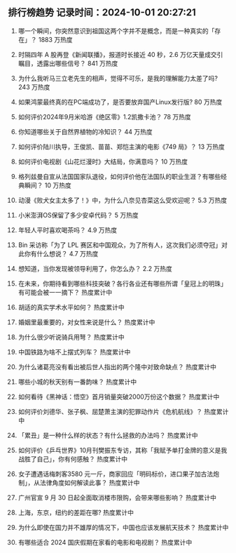 
## 排行榜趋势 记录时间：2024-10-01 20:27:21
  
  1. 哪一个瞬间，你突然意识到祖国这两个字并不是概念，而是一种真实的「存在」？ 1883 万热度
    
  2. 时隔四年 A 股再登《新闻联播》，报道时长接近 40 秒，2.6 万亿天量成交引瞩目，透露出哪些信号？ 841 万热度
    
  3. 为什么我听马三立老先生的相声，觉得不可乐，是我的理解能力太差了吗? 243 万热度
    
  4. 如果鸿蒙最终真的在PC端成功了，是否要放弃国产Linux发行版? 80 万热度
    
  5. 如何评价2024年9月米哈游《绝区零》1.2凯撒卡池？ 78 万热度
    
  6. 你知道哪些关于自然界植物的冷知识？ 44 万热度
    
  7. 如何评价陆川执导，王俊凯、苗苗、郑恺主演的电影《749 局》？ 13 万热度
    
  8. 如何评价电视剧《山花烂漫时》大结局，你满意吗？ 10 万热度
    
  9. 格列兹曼自宣从法国国家队退役，如何评价他在法国队的职业生涯？有哪些经典瞬间？ 10 万热度
    
  10. 动漫《败犬女主太多了！》中，为什么八奈见杏菜这么受欢迎呢？ 5.3 万热度
    
  11. 小米澎湃OS保留了多少安卓代码？ 5 万热度
    
  12. 年轻人平时喜欢喝茶吗？ 4.9 万热度
    
  13. Bin 采访称「为了 LPL 赛区和中国观众，为了所有人，这次我们必须夺冠」对此你有什么想说？ 4.7 万热度
    
  14. 想知道，当你发现被领导利用了，你怎么办？ 2.2 万热度
    
  15. 在未来，你期待看到哪些科技突破？各行各业还有哪些所谓「皇冠上的明珠」有可能会被一一摘下？ 热度累计中
    
  16. 胡适的真实学术水平如何？ 热度累计中
    
  17. 婚姻里最重要的，对女性来说是什么？ 热度累计中
    
  18. 为什么很少听说骑兵用弩？ 热度累计中
    
  19. 中国铁路为啥不上摆式列车？ 热度累计中
    
  20. 为什么诸葛亮没有看出被后世人指出的两个隆中对致命缺点？ 热度累计中
    
  21. 哪些小城的秋天别有一番韵味？ 热度累计中
    
  22. ‌如何看待《黑神话：悟空》首月销量突破2000万份这个数据？ 热度累计中
    
  23. 如何评价刘德华、张子枫、屈楚萧主演的犯罪动作片《危机航线》？ 热度累计中
    
  24. 「累丑」是一种什么样的状态？有什么拯救的办法吗？ 热度累计中
    
  25. 如何评价《乒乓世界》10月刊樊振东专访，其称「我赋予单打金牌的意义是我战胜了自己」，你有何感触？ 热度累计中
    
  26. 女子遭遇话梅刺客3580 元一斤，商家回应「明码标价，进口果子加古法炮制」，从法律角度如何解读此事？ 热度累计中
    
  27. 广州官宣 9 月 30 日起全面取消楼市限购，会带来哪些影响？ 热度累计中
    
  28. 上海，东京，纽约的差距在哪? 热度累计中
    
  29. 为什么即使在国力并不雄厚的情况下，中国也应该发展航天技术？ 热度累计中
    
  30. 有哪些适合 2024 国庆假期在家看的电影和电视剧？ 热度累计中
    